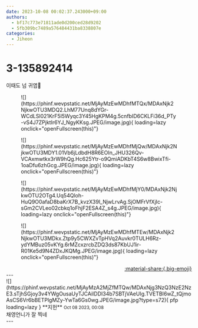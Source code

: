 ```yaml
---
date: 2023-10-08 00:02:37.243000+09:00
authors:
  - bf17c773e71811ade0d200ced28d9202
  - 5fb309bc7489a576484431ba8338807e
categories:
  - Jiheon
---
```


# 3-135892414

<div class="post-container" markdown="1">
<div class="content-container md-sidebar__scrollwrap" markdown="1">

이때도 넘 귀엽🥰
<figure markdown="1">
![](https://phinf.wevpstatic.net/MjAyMzEwMDhfMTQx/MDAxNjk2NjkwOTU3MDQ2.LhM77Unq8dYGr-WCdLSl021KrF5l5Wyqc3Y45HgKPM4g.5cnfbID6CKLFi36d_PTy-vS4J7ZPjktIr6YJ_NgyKKsg.JPEG/image.jpg){ loading=lazy onclick="openFullscreen(this)"}
</figure>

<figure markdown="1">
![](https://phinf.wevpstatic.net/MjAyMzEwMDhfMjQw/MDAxNjk2NjkwOTU3MDY1.01Vb6jLdbdH8R6EOIn_JHU326Qv-VCAxmwtkx3rW9hQg.Hc625Ytr-o9QmiADKbT4S6w8BwixTfi-1oaDfu6zhGcg.JPEG/image.jpg){ loading=lazy onclick="openFullscreen(this)"}
</figure>

<figure markdown="1">
![](https://phinf.wevpstatic.net/MjAyMzEwMDhfMjY0/MDAxNjk2NjkwOTU2OTg4.Uq54Qloh-HuQ9O0afaD8baKrX7B_kvzX39l_NjwLrvAg.SjOMFrVfXjIc-sGm2CVLeo02cbkq1oFhjF2ESA4Z_s4g.JPEG/image.jpg){ loading=lazy onclick="openFullscreen(this)"}
</figure>

<figure markdown="1">
![](https://phinf.wevpstatic.net/MjAyMzEwMDhfMTEw/MDAxNjk2NjkwOTU3MDkx.Ztp9y5CWXZvTpHVq2Auvkr0TULH6Rz-ydYMBuz05vKYg.6rMZcxzrcbZDQ3ds87KbUJ1ir-R01Ke5d9N4ZDxJKQMg.JPEG/image.jpg){ loading=lazy onclick="openFullscreen(this)"}
</figure>


</div>
</div>

<div style="text-align: right;" markdown="1">
<a href="https://weverse.io/fromis9/fanpost/3-135892414" style="text-align: right;">:material-share:{.big-emoji}</a>
</div>
---

<div class="comments-container md-sidebar__scrollwrap" markdown="1">
<div class="comment" markdown="1">
<div class='id-container' markdown="1">
![](https://phinf.wevpstatic.net/MjAyMzA2MjZfMTQw/MDAxNjg3NzQ3NzE2NzE3.sTjhSGjoy3v4YWgOusaUyTJCAiIDDI34b7SBTjVAeUIg.TVETBI6wZ_tQjmoAsCS6Vr6bBETPlgMZy-YwTa6Gs0wg.JPEG/image.jpg?type=s72){ pfp loading=lazy }
**<span class="artist">지헌</span>** <small>Oct 08 2023, 00:08</small><br>
</div>
<div class='comment-body' markdown="1">
채영언니가 잘 찍네
</div>
</div>
</div>
---

